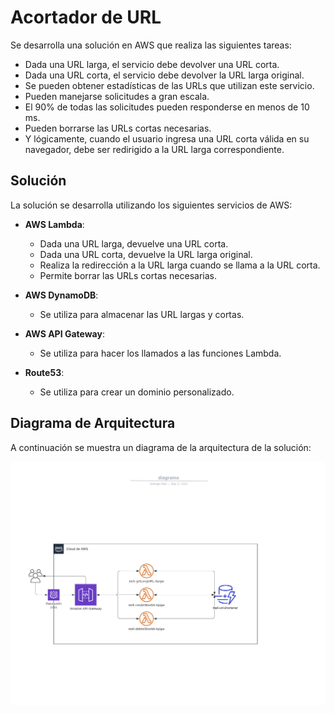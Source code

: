 # Acortador de URL

Se desarrolla una solución en AWS que realiza las siguientes tareas:

- Dada una URL larga, el servicio debe devolver una URL corta.
- Dada una URL corta, el servicio debe devolver la URL larga original.
- Se pueden obtener estadísticas de las URLs que utilizan este servicio.
- Pueden manejarse solicitudes a gran escala.
- El 90% de todas las solicitudes pueden responderse en menos de 10 ms.
- Pueden borrarse las URLs cortas necesarias.
- Y lógicamente, cuando el usuario ingresa una URL corta válida en su navegador, debe ser redirigido a la URL larga correspondiente.

## Solución

La solución se desarrolla utilizando los siguientes servicios de AWS:

- **AWS Lambda**:
    - Dada una URL larga, devuelve una URL corta.
    - Dada una URL corta, devuelve la URL larga original.
    - Realiza la redirección a la URL larga cuando se llama a la URL corta.
    - Permite borrar las URLs cortas necesarias.

- **AWS DynamoDB**: 
    - Se utiliza para almacenar las URL largas y cortas.

- **AWS API Gateway**: 
    - Se utiliza para hacer los llamados a las funciones Lambda.

- **Route53**: 
    - Se utiliza para crear un dominio personalizado.

## Diagrama de Arquitectura

A continuación se muestra un diagrama de la arquitectura de la solución:

![Diagrama de Arquitectura](diagrama.png)
